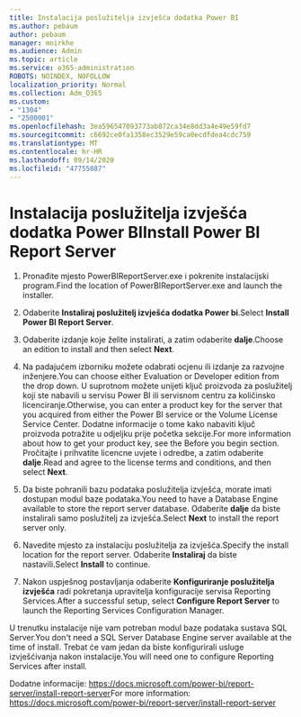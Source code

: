 ```yaml
---
title: Instalacija poslužitelja izvješća dodatka Power BI
ms.author: pebaum
author: pebaum
manager: mnirkhe
ms.audience: Admin
ms.topic: article
ms.service: o365-administration
ROBOTS: NOINDEX, NOFOLLOW
localization_priority: Normal
ms.collection: Adm_O365
ms.custom:
- "1304"
- "2500001"
ms.openlocfilehash: 3ea596547093773ab872ca34e8dd3a4e49e59fd7
ms.sourcegitcommit: c6692ce0fa1358ec3529e59ca0ecdfdea4cdc759
ms.translationtype: MT
ms.contentlocale: hr-HR
ms.lasthandoff: 09/14/2020
ms.locfileid: "47755087"
---
```

# <a name="install-power-bi-report-server"></a><span data-ttu-id="1f1af-102">Instalacija poslužitelja izvješća dodatka Power BI</span><span class="sxs-lookup"><span data-stu-id="1f1af-102">Install Power BI Report Server</span></span>

1. <span data-ttu-id="1f1af-103">Pronađite mjesto PowerBIReportServer.exe i pokrenite instalacijski program.</span><span class="sxs-lookup"><span data-stu-id="1f1af-103">Find the location of PowerBIReportServer.exe and launch the installer.</span></span>

2. <span data-ttu-id="1f1af-104">Odaberite **Instaliraj poslužitelj izvješća dodatka Power bi**.</span><span class="sxs-lookup"><span data-stu-id="1f1af-104">Select **Install Power BI Report Server**.</span></span>

3. <span data-ttu-id="1f1af-105">Odaberite izdanje koje želite instalirati, a zatim odaberite **dalje**.</span><span class="sxs-lookup"><span data-stu-id="1f1af-105">Choose an edition to install and then select **Next**.</span></span>

4. <span data-ttu-id="1f1af-106">Na padajućem izborniku možete odabrati ocjenu ili izdanje za razvojne inženjere.</span><span class="sxs-lookup"><span data-stu-id="1f1af-106">You can choose either Evaluation or Developer edition from the drop down.</span></span>  <span data-ttu-id="1f1af-107">U suprotnom možete unijeti ključ proizvoda za poslužitelj koji ste nabavili u servisu Power BI ili servisnom centru za količinsko licenciranje.</span><span class="sxs-lookup"><span data-stu-id="1f1af-107">Otherwise, you can enter a product key for the server that you acquired from either the Power BI service or the Volume License Service Center.</span></span> <span data-ttu-id="1f1af-108">Dodatne informacije o tome kako nabaviti ključ proizvoda potražite u odjeljku prije početka sekcije.</span><span class="sxs-lookup"><span data-stu-id="1f1af-108">For more information about how to get your product key, see the Before you begin section.</span></span> <span data-ttu-id="1f1af-109">Pročitajte i prihvatite licencne uvjete i odredbe, a zatim odaberite **dalje**.</span><span class="sxs-lookup"><span data-stu-id="1f1af-109">Read and agree to the license terms and conditions, and then select **Next**.</span></span>

5. <span data-ttu-id="1f1af-110">Da biste pohranili bazu podataka poslužitelja izvješća, morate imati dostupan modul baze podataka.</span><span class="sxs-lookup"><span data-stu-id="1f1af-110">You need to have a Database Engine available to store the report server database.</span></span> <span data-ttu-id="1f1af-111">Odaberite **dalje** da biste instalirali samo poslužitelj za izvješća.</span><span class="sxs-lookup"><span data-stu-id="1f1af-111">Select **Next** to install the report server only.</span></span>

6. <span data-ttu-id="1f1af-112">Navedite mjesto za instalaciju poslužitelja za izvješća.</span><span class="sxs-lookup"><span data-stu-id="1f1af-112">Specify the install location for the report server.</span></span> <span data-ttu-id="1f1af-113">Odaberite **Instaliraj** da biste nastavili.</span><span class="sxs-lookup"><span data-stu-id="1f1af-113">Select **Install** to continue.</span></span>

7. <span data-ttu-id="1f1af-114">Nakon uspješnog postavljanja odaberite **Konfiguriranje poslužitelja izvješća** radi pokretanja upravitelja konfiguracije servisa Reporting Services.</span><span class="sxs-lookup"><span data-stu-id="1f1af-114">After a successful setup, select **Configure Report Server** to launch the Reporting Services Configuration Manager.</span></span>

<span data-ttu-id="1f1af-115">U trenutku instalacije nije vam potreban modul baze podataka sustava SQL Server.</span><span class="sxs-lookup"><span data-stu-id="1f1af-115">You don't need a SQL Server Database Engine server available at the time of install.</span></span> <span data-ttu-id="1f1af-116">Trebat će vam jedan da biste konfigurirali usluge izvješćivanja nakon instalacije.</span><span class="sxs-lookup"><span data-stu-id="1f1af-116">You will need one to configure Reporting Services after install.</span></span>

<span data-ttu-id="1f1af-117">Dodatne informacije: https://docs.microsoft.com/power-bi/report-server/install-report-server</span><span class="sxs-lookup"><span data-stu-id="1f1af-117">For more information: https://docs.microsoft.com/power-bi/report-server/install-report-server</span></span>
